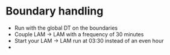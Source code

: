# Boundary handling

 * Run with the global DT on the boundaries
 * Couple LAM -> LAM with a frequency of 30 minutes
 * Start your LAM -> LAM run at 03:30 instead of an even hour
 * 
